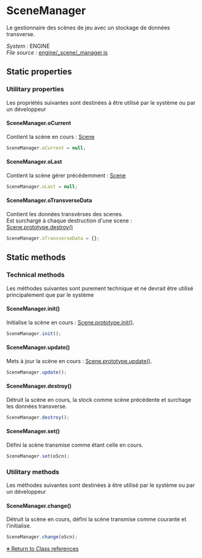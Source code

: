 # SceneManager

Le gestionnaire des scènes de jeu avec un stockage de données transverse. 


_System :_ ENGINE  
_File source :_ [engine/_scene/_manager.js](https://github.com/de-sign/DBZ-Versus/blob/master/src/assets/js/engine/_scene/_manager.js)

## Static properties
### Utilitary properties

Les propriétés suivantes sont destinées à être utilisé par le système ou par un développeur

#### SceneManager.oCurrent

Contient la scène en cours : [Scene](Scene.md) 

```javascript
SceneManager.oCurrent = null;
```

#### SceneManager.oLast

Contient la scène gérer précédemment : [Scene](Scene.md) 

```javascript
SceneManager.oLast = null;
```

#### SceneManager.oTransverseData

Contient les données transvèrses des scenes.    Est surchargé à chaque destruction d'une scene : [Scene.prototype.destroy()](Scene.md) 

```javascript
SceneManager.oTransverseData = {};
```


## Static methods
### Technical methods

Les méthodes suivantes sont purement technique et ne devrait être utilisé principalement que par le système

#### SceneManager.init()

Initialise la scène en cours : [Scene.prototype.init()](Scene.md). 

```javascript
SceneManager.init();
```

#### SceneManager.update()

Mets à jour la scène en cours : [Scene.prototype.update()](Scene.md). 

```javascript
SceneManager.update();
```

#### SceneManager.destroy()

Détruit la scène en cours, la stock comme scène précédente et surchage les données transverse. 

```javascript
SceneManager.destroy();
```

#### SceneManager.set()

Défini la scène transmise comme étant celle en cours. 

```javascript
SceneManager.set(oScn);
```


### Utilitary methods

Les méthodes suivantes sont destinées à être utilisé par le système ou par un développeur

#### SceneManager.change()

Détruit la scène en cours, défini la scène transmise comme courante et l'initialise. 

```javascript
SceneManager.change(oScn);
```


<link rel="stylesheet" href="../_doc.css" />

[&#8251; Return to Class references](References.md)